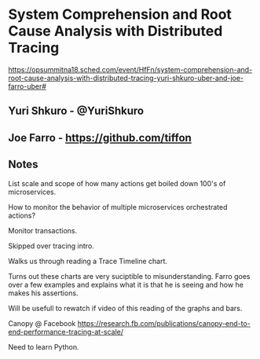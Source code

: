 # System Comprehension and Root Cause Analysis with Distributed Tracing 
https://opsummitna18.sched.com/event/HfFn/system-comprehension-and-root-cause-analysis-with-distributed-tracing-yuri-shkuro-uber-and-joe-farro-uber#


## Yuri Shkuro - @YuriShkuro
## Joe Farro - https://github.com/tiffon

## Notes
List scale and scope of how many actions get boiled down 100's of microservices.

How to monitor the behavior of multiple microservices orchestrated actions?


Monitor transactions.

Skipped over tracing intro.

Walks us through reading a Trace Timeline chart.

Turns out these charts are very suciptible to misunderstanding.  Farro goes over a few examples and explains what it is that he is seeing and how he makes his assertions.

Will be usefull to rewatch if video of this reading of the graphs and bars.

Canopy @ Facebook
https://research.fb.com/publications/canopy-end-to-end-performance-tracing-at-scale/

Need to learn Python.



